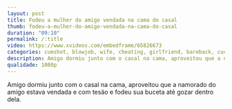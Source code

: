 ```yaml
---
layout: post
title: Fodeu a mulher do amigo vendada na cama do casal
thumb: fodeu-a-mulher-do-amigo-vendada-na-cama-do-casal
duration: "09:10"
permalink: /:title
video: https://www.xvideos.com/embedframe/65826673
categories: cumshot, blowjob, wife, cheating, girlfriend, bareback, cuckold, huge-cumshot, cheating-girlfriend, hot-wife, amateur-wife, amateur-threesome, best-friend, amateur-cuckold, massive-cumin-front-of-husband, next-to-husband, wife-cheats-on-her-husband
description: Amigo dormiu junto com o casal na cama, aproveitou que a namorado do amigo estava vendada e com tesão e fodeu sua buceta até gozar dentro dela.
qualidade: 1080p
---
```

Amigo dormiu junto com o casal na cama, aproveitou que a namorado do amigo estava vendada e com tesão e fodeu sua buceta até gozar dentro dela.